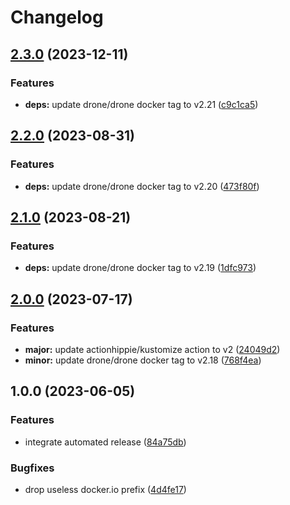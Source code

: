 # Changelog

## [2.3.0](https://github.com/kustomhippie/drone/compare/v2.2.0...v2.3.0) (2023-12-11)


### Features

* **deps:** update drone/drone docker tag to v2.21 ([c9c1ca5](https://github.com/kustomhippie/drone/commit/c9c1ca5447fc8364b6b4d51a91587a7d12e18f98))

## [2.2.0](https://github.com/kustomhippie/drone/compare/v2.1.0...v2.2.0) (2023-08-31)


### Features

* **deps:** update drone/drone docker tag to v2.20 ([473f80f](https://github.com/kustomhippie/drone/commit/473f80fbebb4de870303bf0bb8cfe0a5afbb5164))

## [2.1.0](https://github.com/kustomhippie/drone/compare/v2.0.0...v2.1.0) (2023-08-21)


### Features

* **deps:** update drone/drone docker tag to v2.19 ([1dfc973](https://github.com/kustomhippie/drone/commit/1dfc973a089a32024c4aa43d90b63aa266622558))

## [2.0.0](https://github.com/kustomhippie/drone/compare/v1.0.0...v2.0.0) (2023-07-17)


### Features

* **major:** update actionhippie/kustomize action to v2 ([24049d2](https://github.com/kustomhippie/drone/commit/24049d2d85f13e87e3f484f55ddc00ee9ec404d6))
* **minor:** update drone/drone docker tag to v2.18 ([768f4ea](https://github.com/kustomhippie/drone/commit/768f4ea4cecc4ae188dc96c9d3ac4832ca7df130))

## 1.0.0 (2023-06-05)


### Features

* integrate automated release ([84a75db](https://github.com/kustomhippie/drone/commit/84a75dbb05d659abd0d791a9bdbd2bfe1e14e03d))


### Bugfixes

* drop useless docker.io prefix ([4d4fe17](https://github.com/kustomhippie/drone/commit/4d4fe17851ca0287656220d87e9d392cb321a419))
